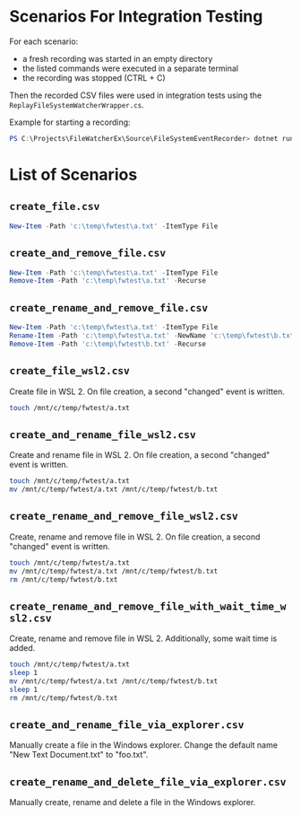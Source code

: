 ﻿# Scenarios For Integration Testing

For each scenario:
- a fresh recording was started in an empty directory
- the listed commands were executed in a separate terminal
- the recording was stopped (CTRL + C)

Then the recorded CSV files were used in integration tests using the `ReplayFileSystemWatcherWrapper.cs`.

Example for starting a recording:
````powershell
PS C:\Projects\FileWatcherEx\Source\FileSystemEventRecorder> dotnet run C:\temp\fwtest\ C:\Projects\FileWatcherEx\Source\FileWatcherExTests\scenario\create_rename_and_remove_file_wsl2.csv
````
# List of Scenarios

## `create_file.csv`
````powershell
New-Item -Path 'c:\temp\fwtest\a.txt' -ItemType File
````

## `create_and_remove_file.csv`
````powershell
New-Item -Path 'c:\temp\fwtest\a.txt' -ItemType File
Remove-Item -Path 'c:\temp\fwtest\a.txt' -Recurse
````

## `create_rename_and_remove_file.csv`
````powershell
New-Item -Path 'c:\temp\fwtest\a.txt' -ItemType File
Rename-Item -Path 'c:\temp\fwtest\a.txt' -NewName 'c:\temp\fwtest\b.txt'
Remove-Item -Path 'c:\temp\fwtest\b.txt' -Recurse
````

## `create_file_wsl2.csv`
Create file in WSL 2. On file creation, a second "changed" event is written.
````sh
touch /mnt/c/temp/fwtest/a.txt
````


## `create_and_rename_file_wsl2.csv`
Create and rename file in WSL 2. On file creation, a second "changed" event is written.
````sh
touch /mnt/c/temp/fwtest/a.txt
mv /mnt/c/temp/fwtest/a.txt /mnt/c/temp/fwtest/b.txt 
````

## `create_rename_and_remove_file_wsl2.csv`
Create, rename and remove file in WSL 2. On file creation, a second "changed" event is written.
````sh
touch /mnt/c/temp/fwtest/a.txt
mv /mnt/c/temp/fwtest/a.txt /mnt/c/temp/fwtest/b.txt 
rm /mnt/c/temp/fwtest/b.txt
````

## `create_rename_and_remove_file_with_wait_time_wsl2.csv`
Create, rename and remove file in WSL 2. Additionally, some wait time is added.
````sh
touch /mnt/c/temp/fwtest/a.txt
sleep 1
mv /mnt/c/temp/fwtest/a.txt /mnt/c/temp/fwtest/b.txt 
sleep 1
rm /mnt/c/temp/fwtest/b.txt
````

## `create_and_rename_file_via_explorer.csv`
Manually create a file in the Windows explorer. Change the default name "New Text Document.txt"
to "foo.txt".

## `create_rename_and_delete_file_via_explorer.csv`
Manually create, rename and delete a file in the Windows explorer.
